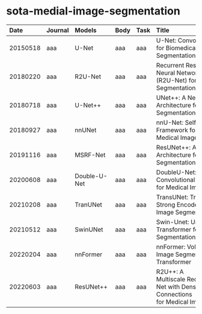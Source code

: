 # sota-medial-image-segmentation

|Date|Journal|Models|Body|Task|Title|Pytorch/Tf|
|:----|:----|:----|:----|:----|:----|:----|
|20150518|aaa|U-Net|aaa|aaa|U-Net: Convolutional Networks for Biomedical Image Segmentation|aaa|
|20180220|aaa|R2U-Net|aaa|aaa|Recurrent Residual Convolutional Neural Network based on U-Net (R2U-Net) for Medical Image Segmentation|aaa|
|20180718|aaa|U-Net++|aaa|aaa|UNet++: A Nested U-Net Architecture for Medical Image Segmentation|aaa|
|20180927|aaa|nnUNet|aaa|aaa|nnU-Net: Self-adapting Framework for U-Net-Based Medical Image Segmentation|aaa|
|20191116|aaa|MSRF-Net|aaa|aaa|ResUNet++: An Advanced Architecture for Medical Image Segmentation|aaa|
|20200608|aaa|Double-U-Net|aaa|aaa|DoubleU-Net: A Deep Convolutional Neural Network for Medical Image Segmentation|aaa|
|20210208|aaa|TranUNet|aaa|aaa|TransUNet: Transformers Make Strong Encoders for Medical Image Segmentation|aaa|
|20210512|aaa|SwinUNet|aaa|aaa|Swin-Unet: Unet-like Pure Transformer for Medical Image Segmentation|aaa|
|20220204|aaa|nnFormer|aaa|aaa|nnFormer: Volumetric Medical Image Segmentation via a 3D Transformer|aaa|
|20220603|aaa|ResUNet++ |aaa|aaa|R2U++: A Multiscale Recurrent Residual U-Net with Dense Skip Connections for Medical Image Segmentation|aaa|

